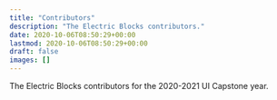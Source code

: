 ```yaml
---
title: "Contributors"
description: "The Electric Blocks contributors."
date: 2020-10-06T08:50:29+00:00
lastmod: 2020-10-06T08:50:29+00:00
draft: false
images: []
---
```


The Electric Blocks contributors for the 2020-2021 UI Capstone year.

